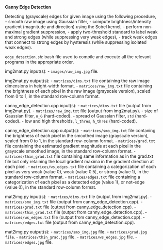 **Canny Edge Detection**

Detecting (grayscale) edges for given image using the following procedure,
	- smooth raw image using Gaussian filter,
	- compute brightness/intensity gradient (magnitude and direction) using the Sobel kernel,
	- perform non-maximal gradient suppression,
	- apply two-threshold standard to label weak and strong edges (while suppressing very weak edges),
	- track weak edges that connect to strong edges by hysteresis (while suppressing isolated weak edges).

`edge_detection.sh`: bash file used to compile and execute all the relevant programs in the appropriate order.

img2mat.py input(s):
	- `images/raw_img.jpg` file.

img2mat.py output(s):
	- `matrices/dims.txt` file containing the raw image dimensions in height-width format.
	- `matrices/raw_img.txt` file containing the brightness of each pixel in the raw image (grayscale version), scaled from 0 to 1, in the standard row-column format.

canny_edge_detection.cpp input(s):
	- `matrices/dims.txt` file (output from img2mat.py).
	- `matrices/raw_img.txt` file (output from img2mat.py).
	- size of Gaussian filter, `n_G` (hard-coded).
	- spread of Gaussian filter, `std` (hard-coded).
	- low and high thresholds, `l_thres`, `h_thres` (hard-coded).

canny_edge_detection.cpp output(s):
	- `matrices/smo_img.txt` file contaning the brightness of each pixel in the smoothed image (grayscale version), scaled from 0 to 1, in the standard row-column format.
	- `matrices/grad.txt` file containing the estimated gradient magnitude at each pixel in the grayscale smoothed image, in the standard row-column format.
	- `matrices/thin_grad.txt` file containing same information as in the grad.txt file but only retaining the local gradient maxima in the gradient direction at each pixel.
	- `matrices/ws_edges.txt` file containing a categorization of each pixel as very weak (value 0), weak (value 0.5), or strong (value 1), in the standard row-column format.
	- `matrices/edges.txt` file containing a categorization of each pixel as a detected edge (value 1), or not-edge (value 0), in the standard row-column format.

mat2img.py input(s):
	- `matrices/dims.txt` file (output from img2mat.py).
	- `matrices/smo_img.txt` file (output from canny_edge_detection.cpp).
	- `matrices/grad.txt` file (output from canny_edge_detection.cpp).
	- `matrices/thin_grad.txt` file (output from canny_edge_detection.cpp).
	- `matrices/ws_edges.txt` file (output from canny_edge_detection.cpp).
	- `matrices/edges.txt` file (output from canny_edge_detection.cpp).

mat2img.py output(s):
	- `matrices/smo_img.jpg` file.
	- `matrices/grad.jpg file`.
	- `matrices/thin_grad.jpg` file.
	- `matrices/ws_edges.jpg` file.
	- `matrices/edges.jpg` file.
